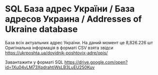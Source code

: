 # SQL База адрес України / База адресов Украина / Addresses of Ukraine database
База всіх актуальних адрес України. На даний момент це 8,826.226 шт
Оригінальна інформація в форматі CSV взята звідси https://ukrposhta.ua/dovidnik-poshtovix-adre/opis/


Завантажити у форматі SQL https://drive.google.com/open?id=1Xu04vLM73XpdrahtiWsLB3LuEU250Kuv
